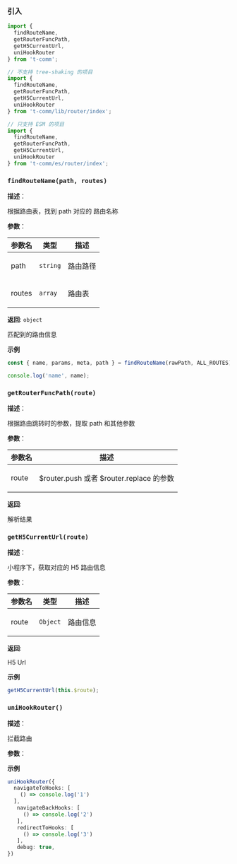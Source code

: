 
### 引入

```ts
import {
  findRouteName,
  getRouterFuncPath,
  getH5CurrentUrl,
  uniHookRouter
} from 't-comm';

// 不支持 tree-shaking 的项目
import {
  findRouteName,
  getRouterFuncPath,
  getH5CurrentUrl,
  uniHookRouter
} from 't-comm/lib/router/index';

// 只支持 ESM 的项目
import {
  findRouteName,
  getRouterFuncPath,
  getH5CurrentUrl,
  uniHookRouter
} from 't-comm/es/router/index';
```


### `findRouteName(path, routes)` 


**描述**：<p>根据路由表，找到 path 对应的 路由名称</p>

**参数**：


| 参数名 | 类型 | 描述 |
| --- | --- | --- |
| path | <code>string</code> | <p>路由路径</p> |
| routes | <code>array</code> | <p>路由表</p> |

**返回**: <code>object</code><br>

<p>匹配到的路由信息</p>

**示例**

```ts
const { name, params, meta, path } = findRouteName(rawPath, ALL_ROUTES) || {};

console.log('name', name);
```
<a name="getRouterFuncPath"></a>

### `getRouterFuncPath(route)` 


**描述**：<p>根据路由跳转时的参数，提取 path 和其他参数</p>

**参数**：


| 参数名 | 描述 |
| --- | --- |
| route | <p>$router.push 或者 $router.replace 的参数</p> |

**返回**: <p>解析结果</p>

<a name="getH5CurrentUrl"></a>

### `getH5CurrentUrl(route)` 


**描述**：<p>小程序下，获取对应的 H5 路由信息</p>

**参数**：


| 参数名 | 类型 | 描述 |
| --- | --- | --- |
| route | <code>Object</code> | <p>路由信息</p> |

**返回**: <p>H5 Url</p>

**示例**

```ts
getH5CurrentUrl(this.$route);
```
<a name="uniHookRouter"></a>

### `uniHookRouter()` 


**描述**：<p>拦截路由</p>

**参数**：



**示例**

```ts
uniHookRouter({
  navigateToHooks: [
    () => console.log('1')
  ],
   navigateBackHooks: [
     () => console.log('2')
   ],
   redirectToHooks: [
     () => console.log('3')
   ],
   debug: true,
})
```
